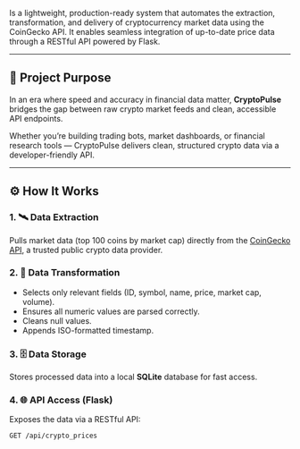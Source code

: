 Is a lightweight, production-ready system that automates the extraction, transformation, and delivery of cryptocurrency market data using the CoinGecko API. It enables seamless integration of up-to-date price data through a RESTful API powered by Flask.

---

## 🧠 Project Purpose

In an era where speed and accuracy in financial data matter, **CryptoPulse** bridges the gap between raw crypto market feeds and clean, accessible API endpoints.

Whether you’re building trading bots, market dashboards, or financial research tools — CryptoPulse delivers clean, structured crypto data via a developer-friendly API.

---

## ⚙️ How It Works

### 1. 🛰️ Data Extraction
Pulls market data (top 100 coins by market cap) directly from the [CoinGecko API](https://www.coingecko.com/en/api), a trusted public crypto data provider.

### 2. 🧼 Data Transformation
- Selects only relevant fields (ID, symbol, name, price, market cap, volume).
- Ensures all numeric values are parsed correctly.
- Cleans null values.
- Appends ISO-formatted timestamp.

### 3. 🗄️ Data Storage
Stores processed data into a local **SQLite** database for fast access.

### 4. 🌐 API Access (Flask)
Exposes the data via a RESTful API:
```http
GET /api/crypto_prices
